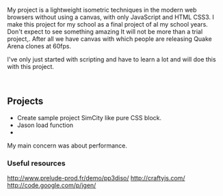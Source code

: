 <p>
    My project is a lightweight isometric techniques in the modern web browsers without using a canvas, with only JavaScript and HTML CSS3. I make this project for my school as a final project of al my school years. Don't expect to see something amazing It will not be more than a trial project,. After all we have canvas with which people are releasing Quake Arena clones at 60fps.
</p>
<p>
I've only just started with scripting
and have to learn a lot and will doe this with this project.
</p>
<br/>
<h2>Projects</h2>
<uL>
<li>Create sample project SimCity like pure CSS block.</li>
<li>Jason load function<li/>
</ul>

<p>My main concern was about performance.</p>

<h3>Useful resources</h3>
<a href="http://www.prelude-prod.fr/demo/pp3diso/">http://www.prelude-prod.fr/demo/pp3diso/</a>
<a href="http://craftyjs.com/">http://craftyjs.com/</a>
<a href="http://code.google.com/p/jgen/">http://code.google.com/p/jgen/</a>